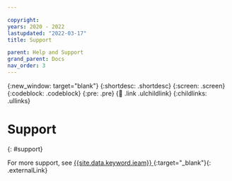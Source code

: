 ```yaml
---

copyright:
years: 2020 - 2022
lastupdated: "2022-03-17"
title: Support

parent: Help and Support
grand_parent: Docs
nav_order: 3
---
```


{:new_window: target="blank"}
{:shortdesc: .shortdesc}
{:screen: .screen}
{:codeblock: .codeblock}
{:pre: .pre}
{:child: .link .ulchildlink}
{:childlinks: .ullinks}

# Support
{: #support}

For more support, see [{{site.data.keyword.ieam}} ](https://www.ibm.com/mysupport/s/topic/0TO0z000000ZhYRGA0/Edge-Application-Manager?productId=01t0z000007mfjeAAA&language=en_US){:target="_blank"}{: .externalLink}
